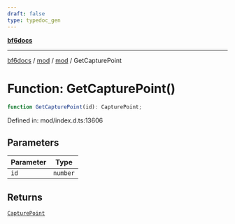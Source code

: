 ```yaml
---
draft: false
type: typedoc_gen
---
```


[**bf6docs**](../../../_index.md)

***

[bf6docs](../../../_index.md) / [mod](../../_index.md) / [mod](../_index.md) / GetCapturePoint

# Function: GetCapturePoint()

```ts
function GetCapturePoint(id): CapturePoint;
```

Defined in: mod/index.d.ts:13606

## Parameters

| Parameter | Type |
| ------ | ------ |
| `id` | `number` |

## Returns

[`CapturePoint`](../CapturePoint/_index.md)

